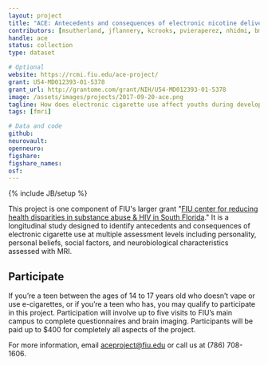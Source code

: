 ```yaml
---
layout: project
title: "ACE: Antecedents and consequences of electronic nicotine delivery systems in underrepresented youth"
contributors: [msutherland, jflannery, kcrooks, pvieraperez, nhidmi, bmadan, bsutherland, omanresa, balas]
handle: ace
status: collection
type: dataset

# Optional
website: https://rcmi.fiu.edu/ace-project/
grant: U54-MD012393-01-5378
grant_url: http://grantome.com/grant/NIH/U54-MD012393-01-5378
image: /assets/images/projects/2017-09-20-ace.png
tagline: How does electronic cigarette use affect youths during development?
tags: [fmri]

# Data and code
github:
neurovault:
openneuro:
figshare:
figshare_names:
osf:
---
```

{% include JB/setup %}

This project is one component of FIU's larger grant "[FIU center for reducing health disparities in substance abuse & HIV in South Florida](http://grantome.com/grant/NIH/U54-MD012393-01)." It is a longitudinal study designed to identify antecedents and consequences of electronic cigarette use at multiple assessment levels including personality, personal beliefs, social factors, and neurobiological characteristics assessed with MRI.

## Participate

If you’re a teen between the ages of 14 to 17 years old who doesn’t vape or use e-cigarettes, or if you’re a teen who has, you may qualify to participate in this project. Participation will involve up to five visits to FIU’s main campus to complete questionnaires and brain imaging. Participants will be paid up to $400 for completely all aspects of the project.

For more information, email aceproject@fiu.edu or call us at (786) 708-1606.
